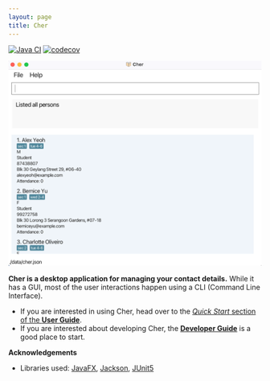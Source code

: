 ```yaml
---
layout: page
title: Cher
---
```


[![Java CI](https://github.com/AY2425S1-CS2103T-W13-1/tp/actions/workflows/gradle.yml/badge.svg?branch=master)](https://github.com/AY2425S1-CS2103T-W13-1/tp/actions/workflows/gradle.yml)
[![codecov](https://codecov.io/gh/se-edu/addressbook-level3/branch/master/graph/badge.svg)](https://codecov.io/gh/se-edu/addressbook-level3)

![Ui](images/Ui.png)

**Cher is a desktop application for managing your contact details.** While it has a GUI, most of the user interactions happen using a CLI (Command Line Interface).

* If you are interested in using Cher, head over to the [_Quick Start_ section of the **User Guide**](UserGuide.html#quick-start).
* If you are interested about developing Cher, the [**Developer Guide**](DeveloperGuide.html) is a good place to start.


**Acknowledgements**

* Libraries used: [JavaFX](https://openjfx.io/), [Jackson](https://github.com/FasterXML/jackson), [JUnit5](https://github.com/junit-team/junit5)

